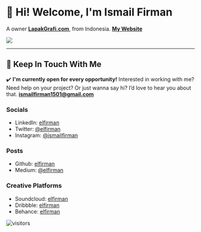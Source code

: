 
# 👋 Hi! Welcome, I'm Ismail Firman
A owner [**LapakGrafi.com**](https://www.lapakgrafi.com), from Indonesia.
[**My Website**](http://ismailfirman.tech)

![](https://github-readme-stats.vercel.app/api?username=elfirman&show_icons=true&count_private=true&include_all_commits=true&hide_title=true&bg_color=57A773&title_color=FFFFFF&text_color=FFFFFF&icon_color=98D44B)

---
## 💌 Keep In Touch With Me

✔️ **I'm currently open for every opportunity!**
Interested in working with me? Need help on your project? Or just wanna say hi? I’d love to hear you about that.
**ismailfirman1501@gmail.com**

### Socials
- LinkedIn: [elfirman](http://linkedin.com/in/ismailfirman)
- Twitter: [@elfirman](http://twitter.com/kazuiel)
- Instagram: [@ismailfirman](http://instagram.com/ismailfirman)

### Posts
- Github: [elfirman](http://github.com/elfirman)
- Medium: [@elfirman](http://medium.com/@elfirman)

### Creative Platforms
- Soundcloud: [elfirman](http://soundcloud.com/elfirman)
- Dribbble:	[elfirman](http://dribbble.com/elfirman)
- Behance: [elfirman](https://www.behance.net/elfirman)

![visitors](https://visitor-badge.glitch.me/badge?page_id=elfirman/elfirman)
